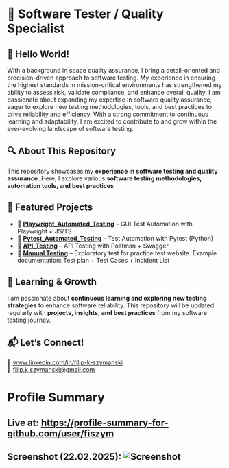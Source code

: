 # 🚀 Software Tester / Quality Specialist

## 🎉 Hello World!

With a background in space quality assurance, I bring a detail-oriented and precision-driven approach to software testing. My experience in ensuring the highest standards in mission-critical environments has strengthened my ability to assess risk, validate compliance, and enhance overall quality. I am passionate about expanding my expertise in software quality assurance, eager to explore new testing methodologies, tools, and best practices to drive reliability and efficiency. With a strong commitment to continuous learning and adaptability, I am excited to contribute to and grow within the ever-evolving landscape of software testing.

## 🔍 About This Repository  

This repository showcases my **experience in software testing and quality assurance**. Here, I explore various **software testing methodologies, automation tools, and best practices**  

## 📂 Featured Projects  

- 🔹 **[Playwright_Automated_Testing](https://github.com/fiszym/Playwright_Automated_Testing.git)** – GUI Test Automation with Playwright + JS/TS
- 🔹 **[Pytest_Automated_Testing](https://github.com/fiszym/Pytest_Automated_Testing)** – Test Automation with Pytest (Python)
- 🔹 **[API_Testing](https://github.com/fiszym/API_Testing.git)** – API Testing with Postman + Swagger
- 🔹 **[Manual Testing](https://github.com/fiszym/Manual_Testing.git)** – Exploratory test for practice test website. Example documentation: Test plan + Test Cases + Incident List 

## 📖 Learning & Growth  

I am passionate about **continuous learning and exploring new testing strategies** to enhance software reliability. This repository will be updated regularly with **projects, insights, and best practices** from my software testing journey.  

## 📬 Let’s Connect!  

💼 www.linkedin.com/in/filip-k-szymanski <br>
📧 filip.k.szymanski@gmail.com


# Profile Summary 
## Live at: https://profile-summary-for-github.com/user/fiszym
## Screenshot (22.02.2025): ![Screenshot](https://private-user-images.githubusercontent.com/122677524/415937741-deca9d6f-012e-4183-8c3a-57f2037bc64f.png?jwt=eyJhbGciOiJIUzI1NiIsInR5cCI6IkpXVCJ9.eyJpc3MiOiJnaXRodWIuY29tIiwiYXVkIjoicmF3LmdpdGh1YnVzZXJjb250ZW50LmNvbSIsImtleSI6ImtleTUiLCJleHAiOjE3NDI4Njg0ODMsIm5iZiI6MTc0Mjg2ODE4MywicGF0aCI6Ii8xMjI2Nzc1MjQvNDE1OTM3NzQxLWRlY2E5ZDZmLTAxMmUtNDE4My04YzNhLTU3ZjIwMzdiYzY0Zi5wbmc_WC1BbXotQWxnb3JpdGhtPUFXUzQtSE1BQy1TSEEyNTYmWC1BbXotQ3JlZGVudGlhbD1BS0lBVkNPRFlMU0E1M1BRSzRaQSUyRjIwMjUwMzI1JTJGdXMtZWFzdC0xJTJGczMlMkZhd3M0X3JlcXVlc3QmWC1BbXotRGF0ZT0yMDI1MDMyNVQwMjAzMDNaJlgtQW16LUV4cGlyZXM9MzAwJlgtQW16LVNpZ25hdHVyZT1jNTlmODc3ZGE2YjE1NDMyNWI4ZDYyOWFhNGVkNDMyZGM2ZGMwZDljM2VhMDUzZTIwODg3ZTQ1MDY4MGM3MTQ1JlgtQW16LVNpZ25lZEhlYWRlcnM9aG9zdCJ9.y4i6K4jQ38jkFcc2K0rxq-342XPWtkaUd6A54VL64Oo)
